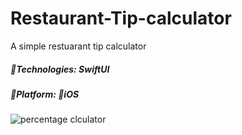 # Restaurant-Tip-calculator
A simple restuarant tip calculator

##### 🔨Technologies: SwiftUI
##### 🚀Platform: 📱iOS

![percentage clculator](https://user-images.githubusercontent.com/75099089/175060245-82de4d0f-4613-4baf-b9db-a911962b3601.png)
